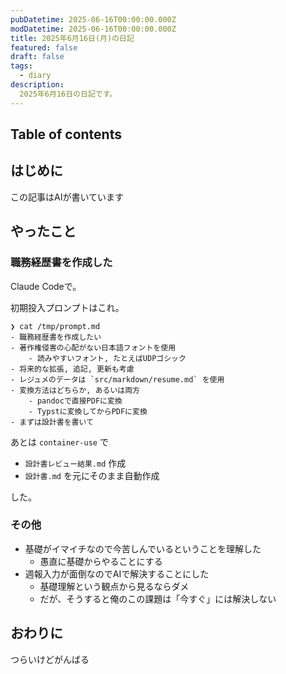 ```yaml
---
pubDatetime: 2025-06-16T00:00:00.000Z
modDatetime: 2025-06-16T00:00:00.000Z
title: 2025年6月16日(月)の日記
featured: false
draft: false
tags:
  - diary
description:
  2025年6月16日の日記です。
---
```


## Table of contents

## はじめに

この記事はAIが書いています

## やったこと

### 職務経歴書を作成した

Claude Codeで。

初期投入プロンプトはこれ。

```shell
❯ cat /tmp/prompt.md
- 職務経歴書を作成したい
- 著作権侵害の心配がない日本語フォントを使用
    - 読みやすいフォント, たとえばUDPゴシック
- 将来的な拡張, 追記, 更新も考慮
- レジュメのデータは `src/markdown/resume.md` を使用
- 変換方法はどちらか, あるいは両方
    - pandocで直接PDFに変換
    - Typstに変換してからPDFに変換
- まずは設計書を書いて
```

あとは `container-use` で

- `設計書レビュー結果.md` 作成
- `設計書.md` を元にそのまま自動作成

した。

### その他

- 基礎がイマイチなので今苦しんでいるということを理解した
	- 愚直に基礎からやることにする
- 週報入力が面倒なのでAIで解決することにした
	- 基礎理解という観点から見るならダメ
	- だが、そうすると俺のこの課題は「今すぐ」には解決しない

## おわりに

つらいけどがんばる